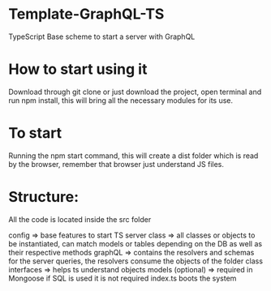 # Template-GraphQL-TS
TypeScript
Base scheme to start a server with GraphQL

# How to start using it
Download through git clone or just download the project, open terminal and run npm install, this will bring all the necessary modules for its use.

# To start 
Running the npm start command, this will create a dist folder which is read by the browser, remember that browser just understand JS files. 

# Structure:
All the code is located inside the src folder

config => base features to start TS server
class => all classes or objects to be instantiated, can match models or tables depending on the DB as well as their respective methods
graphQL => contains the resolvers and schemas for the server queries, the resolvers consume the objects of the folder class
interfaces => helps ts understand objects
models (optional) => required in Mongoose if SQL is used it is not required
index.ts boots the system
